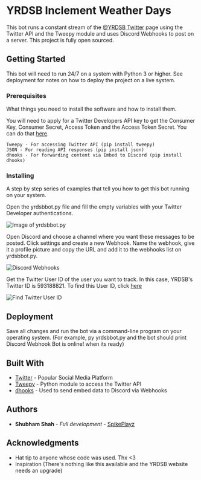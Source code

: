 # YRDSB Inclement Weather Days

This bot runs a constant stream of the [@YRDSB Twitter](https://twitter.com/YRDSB?ref_src=twsrc%5Egoogle%7Ctwcamp%5Eserp%7Ctwgr%5Eauthor) page using the Twitter API and the Tweepy module and uses Discord Webhooks to post on a server. This project is fully open sourced.

## Getting Started

This bot will need to run 24/7 on a system with Python 3 or higher. See deployment for notes on how to deploy the project on a live system.

### Prerequisites

What things you need to install the software and how to install them. 

You will need to apply for a Twitter Developers API key to get the Consumer Key, Consumer Secret, Access Token and the Access Token Secret. You can do that [here](https://developer.twitter.com/en/apply-for-access).

```
Tweepy - For accessing Twitter API (pip install tweepy)
JSON - For reading API responses (pip install json)
dhooks - For forwarding content via Embed to Discord (pip install dhooks)
```

### Installing

A step by step series of examples that tell you how to get this bot running on your system.

Open the yrdsbbot.py file and fill the empty variables with your Twitter Developer authentications.

![Image of yrdsbbot.py](https://i.imgur.com/TawEUH0.png)

Open Discord and choose a channel where you want these messages to be posted. Click settings and create a new Webhook. Name the webhook, give it a profile picture and copy the URL and add it to the webhooks list on yrdsbbot.py.

![Discord Webhooks](https://support.discordapp.com/hc/article_attachments/360007455811/1_.jpg)

Get the Twitter User ID of the user you want to track. In this case, YRDSB's Twitter ID is 593188821. To find this User ID, click [here](http://gettwitterid.com/)

![Find Twitter User ID](https://i.imgur.com/UfE6R4q.png)

## Deployment

Save all changes and run the bot via a command-line program on your operating system. (For example, py yrdsbbot.py and the bot should print Discord Webhook Bot is online! when its ready)

## Built With

* [Twitter](https://twitter.com/?lang=en) - Popular Social Media Platform
* [Tweepy](http://www.tweepy.org/) - Python module to access the Twitter API
* [dhooks](https://github.com/kyb3r/dhooks) - Used to send embed data to Discord via Webhooks

## Authors

* **Shubham Shah** - *Full development* - [SpikePlayz](https://github.com/SpikePlayz)

## Acknowledgments

* Hat tip to anyone whose code was used. Thx <3
* Inspiration (There's nothing like this available and the YRDSB website needs an upgrade)


